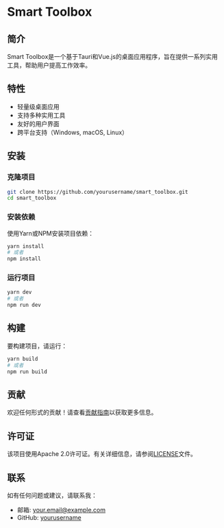 # Smart Toolbox

## 简介
Smart Toolbox是一个基于Tauri和Vue.js的桌面应用程序，旨在提供一系列实用工具，帮助用户提高工作效率。

## 特性
- 轻量级桌面应用
- 支持多种实用工具
- 友好的用户界面
- 跨平台支持（Windows, macOS, Linux）

## 安装

### 克隆项目
```bash
git clone https://github.com/yourusername/smart_toolbox.git
cd smart_toolbox
```

### 安装依赖
使用Yarn或NPM安装项目依赖：
```bash
yarn install
# 或者
npm install
```

### 运行项目
```bash
yarn dev
# 或者
npm run dev
```

## 构建
要构建项目，请运行：
```bash
yarn build
# 或者
npm run build
```

## 贡献
欢迎任何形式的贡献！请查看[贡献指南](CONTRIBUTING.md)以获取更多信息。

## 许可证
该项目使用Apache 2.0许可证。有关详细信息，请参阅[LICENSE](LICENSE)文件。

## 联系
如有任何问题或建议，请联系我：
- 邮箱: your.email@example.com
- GitHub: [yourusername](https://github.com/yourusername)